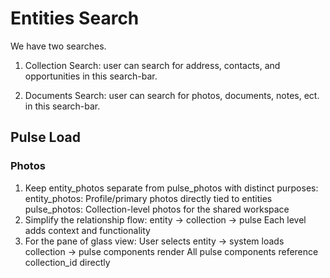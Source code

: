 # Entities Search

We have two searches.  

1. Collection Search: user can search for address, contacts, and opportunities in this search-bar.

2. Documents Search: user can search for photos, documents, notes, ect. in this search-bar.

## Pulse Load

### Photos

1. Keep entity_photos separate from pulse_photos with distinct purposes:
    entity_photos: Profile/primary photos directly tied to entities
    pulse_photos: Collection-level photos for the shared workspace
2. Simplify the relationship flow:
    entity → collection → pulse
    Each level adds context and functionality
3. For the pane of glass view:
    User selects entity → system loads collection → pulse components render
    All pulse components reference collection_id directly

